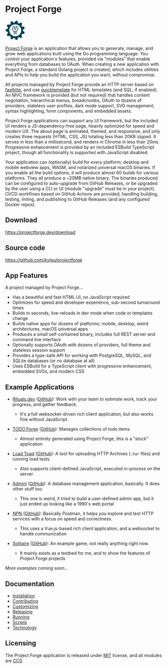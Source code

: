 # Project Forge
![app logo](./assets/favicon.png)

[Project Forge](https://projectforge.dev) is an application that allows you to generate, manage, and grow web applications built using the Go programming language.
You control your application's features, provided via "modules" that enable everything from databases to OAuth.
When creating a new application with Project Forge, a standard Golang project is created, which includes utilities and APIs to help you build the application you want, without compromise.

All projects managed by Project Forge provide an HTTP server based on [fasthttp](https://github.com/valyala/fasthttp), and use [quicktemplate](https://github.com/valyala/quicktemplate) for HTML templates (and SQL, if enabled).
An MVC framework is provided (but not required) that handles content negotiation, hierarchical menus, breadcrumbs, OAuth to dozens of providers, stateless user profiles, dark mode support, SVG management, syntax highlighting, form components, and embedded assets.

Project Forge applications can support any UI framework, but the included UI renders a JS-dependency-free page, heavily optimized for speed and modern UX.
The about page is animated, themed, and responsive, and only creates three requests (HTML, CSS, JS) totaling less than 20KB zipped.
It serves in less than a millisecond, and renders in Chrome in less than 20ms.
Progressive enhancement is provided by an included ESBuild TypeScript project, though all functionality is supported with JavaScript disabled.

Your application can (optionally) build for _every_ platform; desktop and mobile webview apps, WASM, and notarized universal macOS binaries.
If you enable all the build options, it will produce almost 60 builds for various platforms. They all produce a ~20MB native binary.
The binaries produced can be configured to auto-upgrade from GitHub Releases, or be upgraded by the user using a CLI or UI (module "upgrade" must be in your project).
CI/CD workflows based on GitHub Actions are provided, handling building, testing, linting, and publishing to GitHub Releases (and any configured Docker repos).


## Download

https://projectforge.dev/download


## Source code

https://github.com/kyleu/projectforge


## App Features

A project managed by Project Forge...

- Has a beautiful and fast HTML UI, no JavaScript required
- Optimizes for speed and developer experience, sub-second turnaround times
- Builds in seconds, live-reloads in dev mode when code or templates change
- Builds native apps for dozens of platforms; mobile, desktop, weird architectures, macOS universal apps
- Produces a small self-contained binary, includes full REST server and command line interface
- Optionally supports OAuth with dozens of providers, full theme and stateless session support
- Provides a type-safe API for working with PostgreSQL, MySQL, and SQLite databases (or no database at all)
- Uses ESBuild for a TypeScript client with progressive enhancement, embedded SVGs, and modern CSS


## Example Applications

- [Rituals.dev](https://rituals.dev) ([GitHub](https://github.com/kyleu/rituals)):
Work with your team to estimate work, track your progress, and gather feedback.
  - It's a full websocket-driven rich client application, but also works fine without JavaScript

- [TODO Forge](https://todo.kyleu.dev) ([GitHub](https://github.com/kyleu/todoforge)):
  Manages collections of todo items.
  - Almost entirely generated using Project Forge, this is a "stock" application

- [Load Toad](https://loadtoad.kyleu.dev) ([GitHub](https://github.com/kyleu/loadtoad)):
  A tool for uploading HTTP Archives (`.har` files) and running load tests.
  - Also supports client-defined JavaScript, executed in-process on the server 

- [Admini](https://admini.dev) ([GitHub](https://github.com/kyleu/admini)):
  A database management application, basically. It does other stuff too.
  - This one is weird, it tried to build a user-defined admin app, but it just ended up looking like a 1990's web portal

- [NPN](https://npn.dev) ([GitHub](https://github.com/kyleu/npn)):
  Basically Postman, it helps you explore and test HTTP services with a focus on speed and correctness.
  - This uses a Vue.js-based rich client application, and a websocket to handle communication

- [Solitaire](https://solitaire.kyleu.dev) ([GitHub](https://github.com/kyleu/solitaire)):
  An example game, not really anything right now.
  - It mainly exists as a testbed for me, and to show the features of Project Forge projects

_More examples coming soon..._


## Documentation

- [Installation](doc/installation.md)
- [Contributing](doc/contributing.md)
- [Customizing](doc/customizing.md)
- [Releasing](doc/releasing.md)
- [Running](doc/running.md)
- [Scripts](doc/scripts.md)
- [Technology](doc/technology.md)


## Licensing

The Project Forge application is released under [MIT](LICENSE.md) license, and all modules are [CC0](https://creativecommons.org/publicdomain/zero/1.0/).
